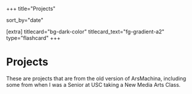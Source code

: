 +++
title="Projects"

sort_by="date"

[extra]
titlecard="bg-dark-color"
titlecard_text="fg-gradient-a2"
type="flashcard"
+++

# Projects

These are projects that are from the old version of ArsMachina, including some from when I was a Senior at USC taking a New Media Arts Class.